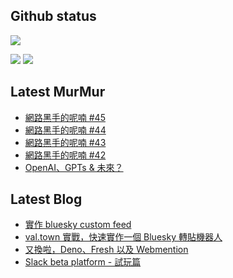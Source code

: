 ## Github status

![](http://github-profile-summary-cards.vercel.app/api/cards/profile-details?username=siygle&theme=default)

![](http://github-profile-summary-cards.vercel.app/api/cards/stats?username=siygle&theme=default)
![](http://github-profile-summary-cards.vercel.app/api/cards/productive-time?username=siygle&theme=default&utcOffset=8)

## Latest MurMur

<!-- CHAT-POST-LIST:START -->
- [網路黑手的呢喃 #45](https://chat.sylee.dev/2024/03/28/網路黑手的呢喃-45)
- [網路黑手的呢喃 #44](https://chat.sylee.dev/2024/03/09/網路黑手的呢喃-44)
- [網路黑手的呢喃 #43](https://chat.sylee.dev/2024/02/16/網路黑手的呢喃-43)
- [網路黑手的呢喃 #42](https://chat.sylee.dev/2024/01/22/網路黑手的呢喃-42)
- [OpenAI、GPTs &amp; 未來？](https://chat.sylee.dev/2024/01/17/openai-gpts-and-future)
<!-- CHAT-POST-LIST:END -->

## Latest Blog

<!-- BLOG-POST-LIST:START -->
- [實作 bluesky custom feed](https://sylee.dev/blog/2023-06-13-bluesky-custom-feed)
- [val.town 實戰，快速實作一個 Bluesky 轉貼機器人](https://sylee.dev/blog/2023-05-28-val-town-bluesky-repost-scheduler)
- [又換啦，Deno、Fresh 以及 Webmention](https://sylee.dev/blog/2023-04-10-change-again-deno-fresh-webmention)
- [Slack beta platform - 試玩篇](https://sylee.dev/blog/2022-04-09-slack-beta-platform-playground)
<!-- BLOG-POST-LIST:END -->
